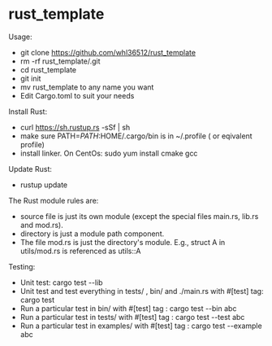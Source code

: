 # rust_template

Usage:
- git clone https://github.com/whl36512/rust_template
- rm -rf rust_template/.git
- cd rust_template
- git init
- mv rust_template to any name you want
- Edit Cargo.toml to suit your needs

Install Rust:
- curl https://sh.rustup.rs -sSf | sh
- make sure PATH=$PATH:$HOME/.cargo/bin is in ~/.profile ( or eqivalent profile)
- install linker. On CentOs: sudo yum install cmake gcc

Update Rust:
- rustup update

The Rust module rules are:
- source file is just its own module (except the special files main.rs, lib.rs and mod.rs).
- directory is just a module path component.
- The file mod.rs is just the directory's module.  E.g., struct A in utils/mod.rs is referenced as utils::A


Testing: 
- Unit test: cargo test --lib
- Unit test and test everything in  tests/ , bin/ and ./main.rs with #[test] tag: cargo test
- Run a particular test in bin/  with #[test] tag : cargo test --bin abc
- Run a particular test in tests/  with #[test] tag : cargo test --test abc
- Run a particular test in examples/  with #[test] tag : cargo test --example abc
